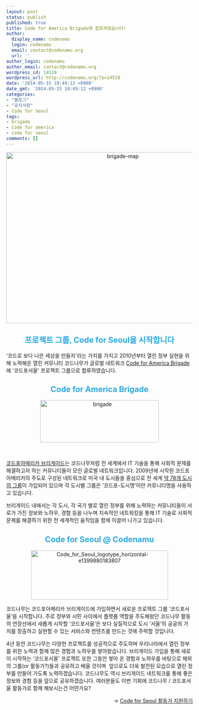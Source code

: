 ```yaml
---
layout: post
status: publish
published: true
title: Code for America Brigade에 합류하였습니다!
author:
  display_name: codenamu
  login: codenamu
  email: contact@codenamu.org
  url: ''
author_login: codenamu
author_email: contact@codenamu.org
wordpress_id: 14519
wordpress_url: http://codenamu.org/?p=14519
date: '2014-05-15 19:49:12 +0900'
date_gmt: '2014-05-15 10:49:12 +0900'
categories:
- "블로그"
- "공지사항"
- Code for Seoul
tags:
- brigade
- Code for america
- code for seoul
comments: []
---
```

<p style="text-align: center;"><a href="http://codenamu.org/wp-content/uploads/2014/05/map.png"><img class="aligncenter  wp-image-14520" alt="brigade-map" src="http://codenamu.org/wp-content/uploads/2014/05/map-1024x768.png" width="614" height="461" /></a></p>
<h2 dir="ltr" style="text-align: center; color: #29aae2;">프로젝트 그룹, Code for Seoul을 시작합니다</h2>
<p dir="ltr">‘코드로 보다 나은 세상을 만들자'라는 가치를 가지고 2010년부터 열린 정부 실현을 위해 노력해온 열린 커뮤니티 코드나무가 글로벌 네트워크 <a href="http://codeforamerica.org/about/brigade/" target="_blank">Code for America Brigade</a>에 ‘코드포서울' 프로젝트 그룹으로 합류하였습니다.</p>
<h2 dir="ltr" style="text-align: center; color: #29aae2;">Code for America Brigade</h2>
<p style="text-align: center;"><a href="http://codenamu.org/wp-content/uploads/2014/05/brigade.png"><img class="wp-image-14522 aligncenter" alt="brigade" src="http://codenamu.org/wp-content/uploads/2014/05/brigade.png" width="320" height="114" /></a></p>
<p>&nbsp;</p>
<p dir="ltr"><a href="http://codeforamerica.org/about/brigade/" target="_blank">코드포아메리카 브리게이드</a>는 코드나무처럼 전 세계에서 IT 기술을 통해 사회적 문제를 해결하고자 하는 커뮤니티들이 모인 글로벌 네트워크입니다. 2009년에 시작된 코드포아메리카의 주도로 구성된 네트워크로 미국 내 도시들을 중심으로 전 세계 <a href="http://codeforamerica.org/brigade/" target="_blank">약 78개 도시의 그룹</a>이 가입되어 있으며 각 도시별 그룹은 ’코드포-도시명’이란 커뮤니티명을 사용하고 있습니다.</p>
<p dir="ltr">브리게이드 내에서는 각 도시, 각 국가 별로 열린 정부를 위해 노력하는 커뮤니티들이 서로가 가진 정보와 노하우, 경험 등을 나누며 지속적인 네트워킹을 통해 IT 기술로 사회적 문제를 해결하기 위한 전 세계적인 움직임을 함께 이끌어 나가고 있습니다.</p>
<h2 dir="ltr" style="text-align: center; color: #29aae2;">Code for Seoul @ Codenamu</h2>
<p dir="ltr" style="text-align: center;"><a href="http://codenamu.org/wp-content/uploads/2014/05/Code_for_Seoul_logotype_horizontal-e1399880183807.png"><img class="aligncenter  wp-image-14524" alt="Code_for_Seoul_logotype_horizontal-e1399880183807" src="http://codenamu.org/wp-content/uploads/2014/05/Code_for_Seoul_logotype_horizontal-e1399880183807.png" width="370" height="133" /></a></p>
<p dir="ltr">코드나무는 코드포아메리카 브리게이드에 가입하면서 새로운 프로젝트 그룹 ’코드포서울’을 시작합니다. 주로 정부와 시민 사이에서 플랫폼 역할을 주도해왔던 코드나무 활동의 연장선에서 새롭게 시작할 ‘코드포서울‘은 보다 실질적으로 도시 ‘서울’의 공공의 가치를 창출하고 실현할 수 있는 서비스와 컨텐츠를 만드는 것에 주력할 것입니다.</p>
<p dir="ltr">4년 동안 코드나무는 다양한 프로젝트를 성공적으로 주도하며 우리나라에서 열린 정부를 위한 노력과 함께 많은 경험과 노하우를 쌓아왔습니다. 브리게이드 가입을 통해 새로이 시작하는 ‘코드포서울' 프로젝트 또한 그동안 쌓아 온 경험과 노하우를 바탕으로 해외의 그룹(or 활동가?)들과 공유하고 배울 것이며  앞으로도 더욱 발전된 모습으로 열린 정부를 만들어 가도록 노력하겠습니다. 코드나무도 역시 브리게이드 네트워크를 통해 좋은 정보와 경험 등을 앞으로 공유하겠습니다. 여러분들도 이번 기회에 코드나무 / 코드포서울 활동가로 함께 해보시는건 어떤가요?</p>
<p style="text-align: right;">-&gt; <a href="https://docs.google.com/forms/d/1qLGeH1QI9AwS0WfvrtTUXVtMNIdPNEkxTJp99PgdMkE/viewform?usp=send_form" target="_blank">Code for Seoul 활동가 지원하기</a></p>
